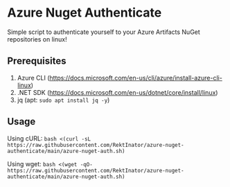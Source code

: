 # Azure Nuget Authenticate
Simple script to authenticate yourself to your Azure Artifacts NuGet repositories on linux!

## Prerequisites
1. Azure CLI (https://docs.microsoft.com/en-us/cli/azure/install-azure-cli-linux)
2. .NET SDK (https://docs.microsoft.com/en-us/dotnet/core/install/linux)
3. jq (apt: ``sudo apt install jq -y``)

## Usage
Using cURL: ``bash <(curl -sL https://raw.githubusercontent.com/RektInator/azure-nuget-authenticate/main/azure-nuget-auth.sh)``

Using wget: ``bash <(wget -qO- https://raw.githubusercontent.com/RektInator/azure-nuget-authenticate/main/azure-nuget-auth.sh)``

